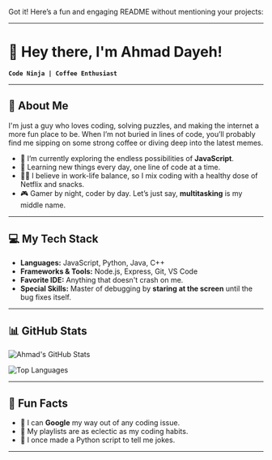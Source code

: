 Got it! Here’s a fun and engaging README without mentioning your projects:

---

# 👋 Hey there, I'm Ahmad Dayeh!

**`Code Ninja | Coffee Enthusiast `**

---

## 🌟 About Me

I'm just a guy who loves coding, solving puzzles, and making the internet a more fun place to be. When I’m not buried in lines of code, you’ll probably find me sipping on some strong coffee or diving deep into the latest memes.

- 🔭 I’m currently exploring the endless possibilities of **JavaScript**.
- 🌱 Learning new things every day, one line of code at a time.
- 🤹‍♂️ I believe in work-life balance, so I mix coding with a healthy dose of Netflix and snacks.
- 🎮 Gamer by night, coder by day. Let’s just say, **multitasking** is my middle name.

---

## 💻 My Tech Stack

- **Languages:** JavaScript, Python, Java, C++
- **Frameworks & Tools:** Node.js, Express, Git, VS Code
- **Favorite IDE:** Anything that doesn't crash on me.
- **Special Skills:** Master of debugging by **staring at the screen** until the bug fixes itself.

---

## 📊 GitHub Stats

![Ahmad's GitHub Stats](https://github-readme-stats.vercel.app/api?username=ahmaddayeh&show_icons=true&theme=radical)

![Top Languages](https://github-readme-stats.vercel.app/api/top-langs/?username=ahmaddayeh&layout=compact&theme=radical)

---

## 🎉 Fun Facts

- 🚀 I can **Google** my way out of any coding issue.
- 🎵 My playlists are as eclectic as my coding habits.
- 🐍 I once made a Python script to tell me jokes.

---

